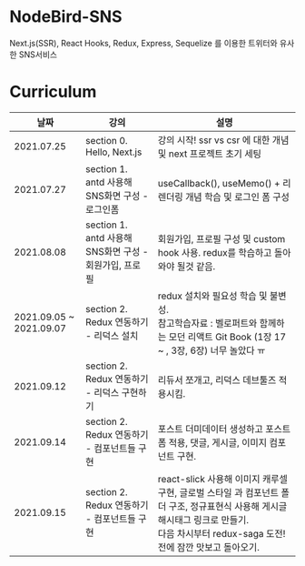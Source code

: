 # NodeBird-SNS

Next.js(SSR), React Hooks, Redux, Express, Sequelize 를 이용한 트위터와 유사한 SNS서비스

# Curriculum

| 날짜                    | 강의                                                   | 설명                                                                                                                                                                                         |
| ----------------------- | ------------------------------------------------------ | -------------------------------------------------------------------------------------------------------------------------------------------------------------------------------------------- |
| 2021.07.25              | section 0. Hello, Next.js                              | 강의 시작! ssr vs csr 에 대한 개념 및 next 프로젝트 초기 세팅                                                                                                                                |
| 2021.07.27              | section 1. antd 사용해 SNS화면 구성 - 로그인폼         | useCallback(), useMemo() + 리렌더링 개념 학습 및 로그인 폼 구성                                                                                                                              |
| 2021.08.08              | section 1. antd 사용해 SNS화면 구성 - 회원가입, 프로필 | 회원가입, 프로필 구성 및 custom hook 사용. redux를 학습하고 돌아와야 될것 같음.                                                                                                              |
| 2021.09.05 ~ 2021.09.07 | section 2. Redux 연동하기 - 리덕스 설치                | redux 설치와 필요성 학습 및 불변성. <br/> 참고학습자료 : 벨로퍼트와 함께하는 모던 리액트 Git Book (1장 17 ~ , 3장, 6장) 너무 놀았다 ㅠ                                                       |
| 2021.09.12              | section 2. Redux 연동하기 - 리덕스 구현하기            | 리듀서 쪼개고, 리덕스 데브툴즈 적용시킴.                                                                                                                                                     |
| 2021.09.14              | section 2. Redux 연동하기 - 컴포넌트들 구현            | 포스트 더미데이터 생성하고 포스트 폼 적용, 댓글, 게시글, 이미지 컴포넌트 구현.                                                                                                               |
| 2021.09.15              | section 2. Redux 연동하기 - 컴포넌트들 구현            | react-slick 사용해 이미지 캐루셀 구현, 글로벌 스타일 과 컴포넌트 폴더 구조, 정규표현식 사용해 게시글 해시태그 링크로 만들기. <br/> 다음 차시부터 redux-saga 도전! 전에 잠깐 맛보고 돌아오기. |
